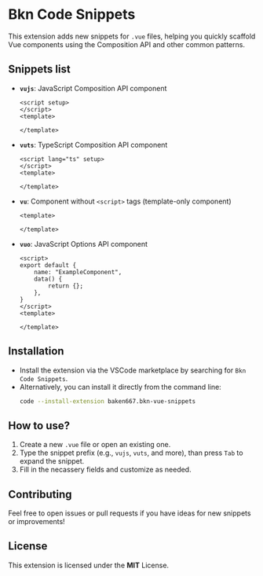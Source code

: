 # Bkn Code Snippets

This extension adds new snippets for `.vue` files, helping you quickly scaffold Vue components using the Composition API and other common patterns.

## Snippets list

- **`vujs`**: JavaScript Composition API component
    ```vue
    <script setup>
    </script>
    <template>

    </template>
    ```
- **`vuts`**: TypeScript Composition API component
    ```vue
    <script lang="ts" setup>
    </script>
    <template>

    </template>
    ```
- **`vu`**: Component without `<script>` tags (template-only component)
    ```vue
    <template>

    </template>
    ```
- **`vuo`**: JavaScript Options API component
    ```vue
    <script>
    export default {
        name: "ExampleComponent",
        data() {
            return {};
        },
    }
    </script>
    <template>

    </template>
    ```

## Installation

- Install the extension via the VSCode marketplace by searching for `Bkn Code Snippets`.
- Alternatively, you can install it directly from the command line:
    ```bash
    code --install-extension baken667.bkn-vue-snippets
    ```

## How to use?

1. Create a new `.vue` file or open an existing one.
2. Type the snippet prefix (e.g., `vujs`, `vuts`, and more), than press `Tab` to expand the snippet.
3. Fill in the necassery fields and customize as needed.

## Contributing

Feel free to open issues or pull requests if you have ideas for new snippets or improvements!

## License

This extension is licensed under the **MIT** License.

